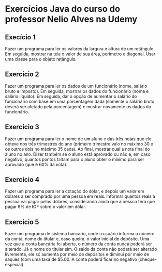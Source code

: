 # Exercícios Java do curso do professor Nelio Alves na Udemy

## Execício 1
 Fazer um programa para ler os valores da largura e altura de um retângulo. Em seguida, mostrar na tela o valor de sua área, perímetro e diagonal. Usar uma classe para o objeto retângulo.
 
## Exercício 2
 Fazer um programa para ler os dados de um funcionário (nome, salário bruto e imposto). Em seguida, mostrar os dados do funcionário (nome e salário líquido). Em seguida, dar a opção de aumentar o salário do funcionário com base em uma porcentagem dada (somente o salário bruto deverá ser afetado pela porcentagem) e mostrar novamente os dados do funcionário.
 
## Exercício 3
 Fazer um programa para ler o nome de um aluno e das três notas que ele obteve nos três trimestres do ano (primeiro trimestre valo no máximo 30 e os outros dois no máximo 35 cada). Ao final, mostrar qual a nota final do aluno no ano. Dizer também se o aluno está aprovado ou não e, em caso negativo, quantos pontos faltam para o aluno obter o mínimo para ser aprovado (que é 60% da nota).
 
## Exercício 4
 Fazer um programa para ler a cotação do dólar, e depois um valor em dólares a ser comprado por uma pessoa em reais. Informar quantos reais a pessoa vai pagar pelos dólares, considerando ainda que a pessoa terá que pagar 6% de IOF sobre o valor em dólar.

## Exercício 5
 Fazer um programa de sistema bancario, onde o usuário informa o número da conta, nome do titular e, caso queira, o valor inicial de depósito. Uma vez que a conta bancária foi aberta, o número da conta nunca poderá ser alterado. Já o nome do titular sim. 
  O saldo da conta não poderá ser alterado livremente, ele só aumenta por meio de depósitos e diminui por meio de saques (com uma taxa de $5.00. A conta poderá ficar no negativo (cheque-especial).
